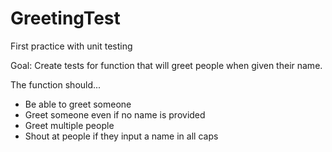 # GreetingTest
First practice with unit testing

Goal: Create tests for function that will greet people when given their name. 

The function should...
* Be able to greet someone
* Greet someone even if no name is provided
* Greet multiple people
* Shout at people if they input a name in all caps
